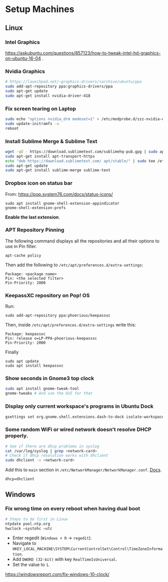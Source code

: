 # Setup Machines

## Linux

### Intel Graphics

https://askubuntu.com/questions/857123/how-to-tweak-intel-hd-graphics-on-ubuntu-16-04 .

### Nvidia Graphics

```bash
# https://launchpad.net/~graphics-drivers/+archive/ubuntu/ppa
sudo add-apt-repository ppa:graphics-drivers/ppa
sudo apt-get update
sudo apt-get install nvidia-driver-418
```

### Fix screen tearing on Laptop

```bash
sudo echo "options nvidia_drm modeset=1" > /etc/modprobe.d/zzz-nvidia-drm.conf
sudo update-initramfs -u
reboot
```

### Install Sublime Merge & Sublime Text

```bash
wget -qO - https://download.sublimetext.com/sublimehq-pub.gpg | sudo apt-key add -
sudo apt-get install apt-transport-https
echo "deb https://download.sublimetext.com/ apt/stable/" | sudo tee /etc/apt/sources.list.d/sublime-text.list
sudo apt-get update
sudo apt-get install sublime-merge sublime-text
```

### Dropbox icon on status bar

From: https://pop.system76.com/docs/status-icons/

```
sudo apt install gnome-shell-extension-appindicator
gnome-shell-extension-prefs
```

**Enable the last extension**.

### APT Repository Pinning

The following command displays all the repositories and all their options to use in Pin filter.
```
apt-cache policy
```

Then add the following to `/etc/apt/preferences.d/extra-settings`:
```
Package: <package name>
Pin: <the selected filter>
Pin-Priority: 2000
```

### KeepassXC repository on Pop! OS

Run:
```
sudo add-apt-repository ppa:phoerious/keepassxc
```

Then, inside `/etc/apt/preferences.d/extra-settings` write this:

```
Package: keepassxc
Pin: release o=LP-PPA-phoerious-keepassxc
Pin-Priority: 2000
```

Finally

```
sudo apt update
sudo apt install keepassxc
```

### Show seconds in Gnome3 top clock

```bash
sudo apt install gnome-tweak-tool
gnome-tweaks # And use the GUI for that
```

### Display only current workspace's programs in Ubuntu Dock

```bash
gsettings set org.gnome.shell.extensions.dash-to-dock isolate-workspaces true
```

### Some random WiFi or wired network doesn't resolve DHCP properly.

```bash
# See if there are dhcp problems in syslog
cat /var/log/syslog | grep <network-card>
# Check if dhcp resolution works with dhclient
sudo dhclient -v <network-card>
```

Add this to `main` section in `/etc/NetworkManager/NetworkManager.conf`. [Docs](https://developer.gnome.org/NetworkManager/stable/NetworkManager.conf.html).
```
dhcp=dhclient
```

## Windows

### Fix wrong time on every reboot when having dual boot

```bash
# Steps to do first in Linux
ntpdate pool.ntp.org
hwclock –systohc –utc
```

- Enter regedit (`Windows + R` -> `regedit`).
- Navigate to `HKEY_LOCAL_MACHINE\SYSTEM\CurrentControlSet\Control\TimeZoneInformation`.
- Add `DWORD (32-bit)` with key `RealTimeIsUniversal`.
- Set the value to `1`.

https://windowsreport.com/fix-windows-10-clock/
